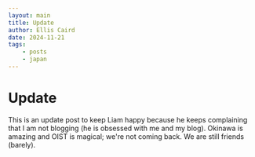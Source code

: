 ```yaml
---
layout: main
title: Update
author: Ellis Caird
date: 2024-11-21
tags:
    - posts
    - japan
---
```


# Update

This is an update post to keep Liam happy because he keeps complaining that I am not blogging (he is obsessed with me and my blog). Okinawa is amazing and OIST is magical; we're not coming back. We are still friends (barely).
